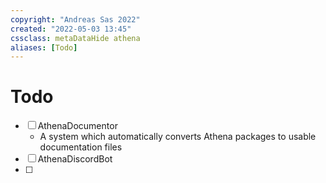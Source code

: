 ```yaml
---
copyright: "Andreas Sas 2022"
created: "2022-05-03 13:45"
cssclass: metaDataHide athena
aliases: [Todo]
---
```


# Todo
- [ ] AthenaDocumentor
    - A system which automatically converts Athena packages to usable documentation files
- [ ] AthenaDiscordBot
- [ ] 